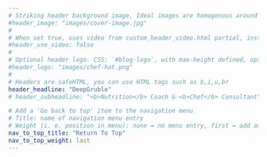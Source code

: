```yaml
---
# Striking header background image, Ideal images are homogenous around the centre and contrasting to the text. Non-ideal images can use `title_guard`
#header_image: "images/cover-image.jpg"
#
# When set true, uses video from custom_header_video.html partial, instead of header_image
#header_use_video: false
#
# Optional header logo. CSS: `#blog-logo`, with max-height defined, optimize to prevent scaling
#header_logo: "images/chef-hat.png"
#
# Headers are safeHTML, you can use HTML tags such as b,i,u,br
header_headline: "DeepGruble"
# header_subheadline: "<b>Nutrition</b> Coach & <b>Chef</b> Consultant"

# Add a 'Go back to top' item to the navigation menu
# Title: name of navigation menu entry
# Weight (i. e. position in menu): none = no menu entry, first = add as first entry, last = ad as last entry
nav_to_top_title: "Return To Top"
nav_to_top_weight: last
---
```

